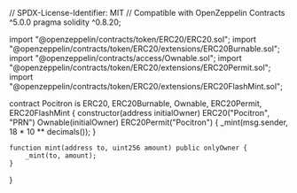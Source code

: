 // SPDX-License-Identifier: MIT
// Compatible with OpenZeppelin Contracts ^5.0.0
pragma solidity ^0.8.20;

import "@openzeppelin/contracts/token/ERC20/ERC20.sol";
import "@openzeppelin/contracts/token/ERC20/extensions/ERC20Burnable.sol";
import "@openzeppelin/contracts/access/Ownable.sol";
import "@openzeppelin/contracts/token/ERC20/extensions/ERC20Permit.sol";
import "@openzeppelin/contracts/token/ERC20/extensions/ERC20FlashMint.sol";

contract Pocitron is ERC20, ERC20Burnable, Ownable, ERC20Permit, ERC20FlashMint {
    constructor(address initialOwner)
        ERC20("Pocitron", "PRN")
        Ownable(initialOwner)
        ERC20Permit("Pocitron")
    {
        _mint(msg.sender, 18 * 10 ** decimals());
    }

    function mint(address to, uint256 amount) public onlyOwner {
        _mint(to, amount);
    }
}
